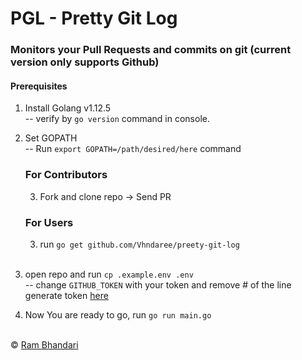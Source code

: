 # PGL - Pretty Git Log
### Monitors your Pull Requests and commits on git (current version only supports Github)

#### Prerequisites
1. Install Golang v1.12.5 <br/>
    -- verify by `go version` command in console.
2. Set GOPATH <br/>
    -- Run `export GOPATH=/path/desired/here` command 
    
    ### For Contributors
    3. Fork and clone repo -> Send PR

    ### For Users
    3. run `go get github.com/Vhndaree/preety-git-log` <br/><br/>
4. open repo and run `cp .example.env .env` <br/>
  -- change `GITHUB_TOKEN` with your token and remove # of the line<br/>
    generate token [here](https://github.com/settings/tokens/new?scopes=&description=pgl) 
5. Now You are ready to go, run `go run main.go` <br/> <br/>


&copy; [Ram Bhandari](https://github.com/Vhndaree )
